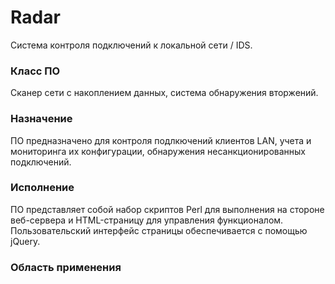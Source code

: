 # Radar
Система контроля подключений к локальной сети / IDS.

### Класс ПО
Сканер сети с накоплением данных, система обнаружения вторжений.

### Назначение
ПО предназначено для контроля подлкючений клиентов LAN, учета и мониторинга их конфигурации, обнаружения несанкционированных подключений.

### Исполнение
ПО представляет собой набор скриптов Perl для выполнения на стороне веб-сервера и HTML-страницу для управления функционалом. Пользовательский интерфейс страницы обеспечивается с помощью jQuery. 

### Область применения
